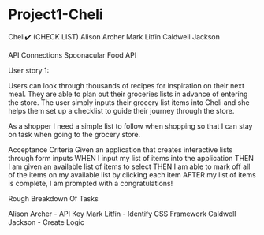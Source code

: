# Project1-Cheli

Cheli✔️ (CHECK  LIST)
Alison Archer
Mark Litfin
Caldwell Jackson

API Connections
Spoonacular Food API
 
User story 1:
 
Users can look through thousands of recipes for inspiration on their next meal. They are able to plan out their groceries lists in advance of entering the store. The user simply inputs their grocery list items into Cheli and she helps them set up a checklist to guide their journey through the store.  
 
As a shopper I need a simple list to follow when shopping so that I can stay on task when going to the grocery store.
 
Acceptance Criteria
Given an application that creates interactive lists through form inputs
WHEN I input my list of items into the application
THEN I am given an available list of items to select
THEN I am able to mark off all of the items on my available list by clicking each item
AFTER my list of items is complete, I am prompted with a congratulations!

Rough Breakdown Of Tasks

Alison Archer - API Key
Mark Litfin - Identify CSS Framework
Caldwell Jackson - Create Logic 
